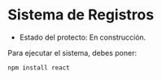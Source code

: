 <h1>Sistema de  Registros</h1>

- Estado del protecto: En construcción.

Para ejecutar el sistema, debes  poner:

```npm install react```
